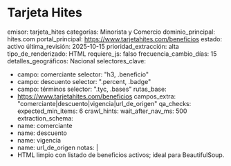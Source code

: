 # Tarjeta Hites

emisor: tarjeta_hites
categorías: Minorista y Comercio
dominio_principal: hites.com
portal_principal: https://www.tarjetahites.com/beneficios
estado: activo
última_revisión: 2025-10-15
prioridad_extracción: alta
tipo_de_renderizado: HTML
requiere_js: falso
frecuencia_cambio_días: 15
detalles_geográficos: Nacional
selectores_clave:
  - campo: comerciante
    selector: "h3, .beneficio"
  - campo: descuento
    selector: ".percent, .badge"
  - campo: términos
    selector: ".tyc, .bases"
rutas_base:
  - https://www.tarjetahites.com/beneficios
campos_extra: "comerciante|descuento|vigencia|url_de_origen"
qa_checks:
  expected_min_items: 6
crawl_hints:
  wait_after_nav_ms: 500
extraction_schema:
  - name: comerciante
  - name: descuento
  - name: vigencia
  - name: url_de_origen
notas: |
  - HTML limpio con listado de beneficios activos; ideal para BeautifulSoup.
